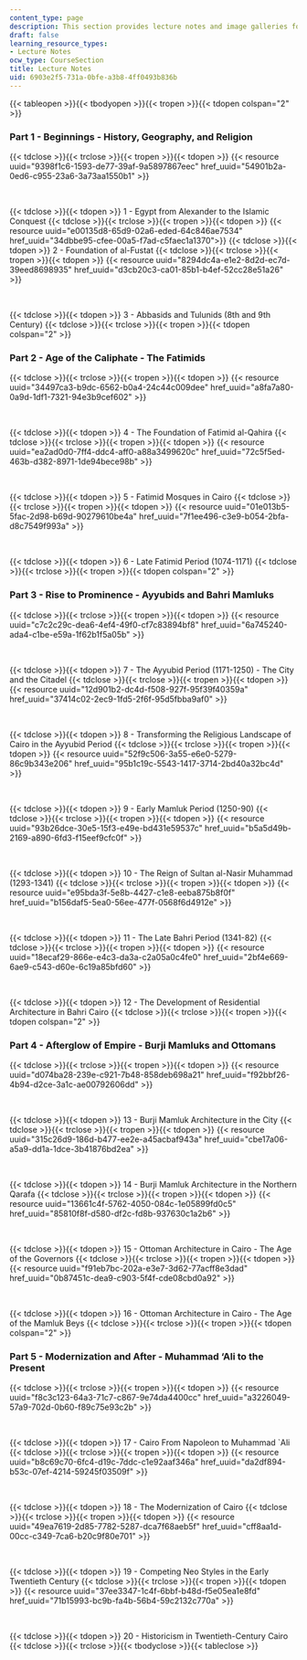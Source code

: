 ```yaml
---
content_type: page
description: This section provides lecture notes and image galleries for the course.
draft: false
learning_resource_types:
- Lecture Notes
ocw_type: CourseSection
title: Lecture Notes
uid: 6903e2f5-731a-0bfe-a3b8-4ff0493b836b
---
```

{{< tableopen >}}{{< tbodyopen >}}{{< tropen >}}{{< tdopen colspan="2" >}}

### Part 1 - Beginnings - History, Geography, and Religion

{{< tdclose >}}{{< trclose >}}{{< tropen >}}{{< tdopen >}}
{{< resource uuid="9398f1c6-1593-de77-39af-9a5897867eec" href_uuid="54901b2a-0ed6-c955-23a6-3a73aa1550b1" >}}

 

{{< tdclose >}}{{< tdopen >}}
1 - Egypt from Alexander to the Islamic Conquest
{{< tdclose >}}{{< trclose >}}{{< tropen >}}{{< tdopen >}}
{{< resource uuid="e00135d8-65d9-02a6-eded-64c846ae7534" href_uuid="34dbbe95-cfee-00a5-f7ad-c5faec1a1370">}}
{{< tdclose >}}{{< tdopen >}}
2 - Foundation of al-Fustat
{{< tdclose >}}{{< trclose >}}{{< tropen >}}{{< tdopen >}}
{{< resource uuid="8294dc4a-e1e2-8d2d-ec7d-39eed8698935" href_uuid="d3cb20c3-ca01-85b1-b4ef-52cc28e51a26" >}}

 

{{< tdclose >}}{{< tdopen >}}
3 - Abbasids and Tulunids (8th and 9th Century)
{{< tdclose >}}{{< trclose >}}{{< tropen >}}{{< tdopen colspan="2" >}}

### Part 2 - Age of the Caliphate - The Fatimids

{{< tdclose >}}{{< trclose >}}{{< tropen >}}{{< tdopen >}}
{{< resource uuid="34497ca3-b9dc-6562-b0a4-24c44c009dee" href_uuid="a8fa7a80-0a9d-1df1-7321-94e3b9cef602" >}}

 

{{< tdclose >}}{{< tdopen >}}
4 - The Foundation of Fatimid al-Qahira
{{< tdclose >}}{{< trclose >}}{{< tropen >}}{{< tdopen >}}
{{< resource uuid="ea2ad0d0-7ff4-ddc4-aff0-a88a3499620c" href_uuid="72c5f5ed-463b-d382-8971-1de94bece98b" >}}

 

{{< tdclose >}}{{< tdopen >}}
5 - Fatimid Mosques in Cairo
{{< tdclose >}}{{< trclose >}}{{< tropen >}}{{< tdopen >}}
{{< resource uuid="01e013b5-5fac-2d98-b69d-90279610be4a" href_uuid="7f1ee496-c3e9-b054-2bfa-d8c7549f993a" >}}

 

{{< tdclose >}}{{< tdopen >}}
6 - Late Fatimid Period (1074-1171)
{{< tdclose >}}{{< trclose >}}{{< tropen >}}{{< tdopen colspan="2" >}}

### Part 3 - Rise to Prominence - Ayyubids and Bahri Mamluks

{{< tdclose >}}{{< trclose >}}{{< tropen >}}{{< tdopen >}}
{{< resource uuid="c7c2c29c-dea6-4ef4-49f0-cf7c83894bf8" href_uuid="6a745240-ada4-c1be-e59a-1f62b1f5a05b" >}}

 

{{< tdclose >}}{{< tdopen >}}
7 - The Ayyubid Period (1171-1250) - The City and the Citadel
{{< tdclose >}}{{< trclose >}}{{< tropen >}}{{< tdopen >}}
{{< resource uuid="12d901b2-dc4d-f508-927f-95f39f40359a" href_uuid="37414c02-2ec9-1fd5-2f6f-95d5fbba9af0" >}}

 

{{< tdclose >}}{{< tdopen >}}
8 - Transforming the Religious Landscape of Cairo in the Ayyubid Period
{{< tdclose >}}{{< trclose >}}{{< tropen >}}{{< tdopen >}}
{{< resource uuid="52f9c506-3a55-e6e0-5279-86c9b343e206" href_uuid="95b1c19c-5543-1417-3714-2bd40a32bc4d" >}}

 

{{< tdclose >}}{{< tdopen >}}
9 - Early Mamluk Period (1250-90)
{{< tdclose >}}{{< trclose >}}{{< tropen >}}{{< tdopen >}}
{{< resource uuid="93b26dce-30e5-15f3-e49e-bd431e59537c" href_uuid="b5a5d49b-2169-a890-6fd3-f15eef9cfc0f" >}}

 

{{< tdclose >}}{{< tdopen >}}
10 - The Reign of Sultan al-Nasir Muhammad (1293-1341)
{{< tdclose >}}{{< trclose >}}{{< tropen >}}{{< tdopen >}}
{{< resource uuid="e95bda3f-5e8b-4427-c1e8-eeba875b8f0f" href_uuid="b156daf5-5ea0-56ee-477f-0568f6d4912e" >}}

 

{{< tdclose >}}{{< tdopen >}}
11 - The Late Bahri Period (1341-82)
{{< tdclose >}}{{< trclose >}}{{< tropen >}}{{< tdopen >}}
{{< resource uuid="18ecaf29-866e-e4c3-da3a-c2a05a0c4fe0" href_uuid="2bf4e669-6ae9-c543-d60e-6c19a85bfd60" >}}

 

{{< tdclose >}}{{< tdopen >}}
12 - The Development of Residential Architecture in Bahri Cairo
{{< tdclose >}}{{< trclose >}}{{< tropen >}}{{< tdopen colspan="2" >}}

### Part 4 - Afterglow of Empire - Burji Mamluks and Ottomans

{{< tdclose >}}{{< trclose >}}{{< tropen >}}{{< tdopen >}}
{{< resource uuid="d074ba28-239e-c921-7b48-858deb698a21" href_uuid="f92bbf26-4b94-d2ce-3a1c-ae00792606dd" >}}

 

{{< tdclose >}}{{< tdopen >}}
13 - Burji Mamluk Architecture in the City
{{< tdclose >}}{{< trclose >}}{{< tropen >}}{{< tdopen >}}
{{< resource uuid="315c26d9-186d-b477-ee2e-a45acbaf943a" href_uuid="cbe17a06-a5a9-dd1a-1dce-3b41876bd2ea" >}}

 

{{< tdclose >}}{{< tdopen >}}
14 - Burji Mamluk Architecture in the Northern Qarafa
{{< tdclose >}}{{< trclose >}}{{< tropen >}}{{< tdopen >}}
{{< resource uuid="13661c4f-5762-4050-084c-1e05899fd0c5" href_uuid="85810f8f-d580-df2c-fd8b-937630c1a2b6" >}}

 

{{< tdclose >}}{{< tdopen >}}
15 - Ottoman Architecture in Cairo - The Age of the Governors
{{< tdclose >}}{{< trclose >}}{{< tropen >}}{{< tdopen >}}
{{< resource uuid="f91eb7bc-202a-e3e7-3d62-77acff8e3dad" href_uuid="0b87451c-dea9-c903-5f4f-cde08cbd0a92" >}}

 

{{< tdclose >}}{{< tdopen >}}
16 - Ottoman Architecture in Cairo - The Age of the Mamluk Beys
{{< tdclose >}}{{< trclose >}}{{< tropen >}}{{< tdopen colspan="2" >}}

### Part 5 - Modernization and After - Muhammad ‘Ali to the Present

{{< tdclose >}}{{< trclose >}}{{< tropen >}}{{< tdopen >}}
{{< resource uuid="f8c3c123-64a3-71c7-c867-9e74da4400cc" href_uuid="a3226049-57a9-702d-0b60-f89c75e93c2b" >}}

 

{{< tdclose >}}{{< tdopen >}}
17 - Cairo From Napoleon to Muhammad \`Ali
{{< tdclose >}}{{< trclose >}}{{< tropen >}}{{< tdopen >}}
{{< resource uuid="b8c69c70-6fc4-d19c-7ddc-c1e92aaf346a" href_uuid="da2df894-b53c-07ef-4214-59245f03509f" >}}

 

{{< tdclose >}}{{< tdopen >}}
18 - The Modernization of Cairo
{{< tdclose >}}{{< trclose >}}{{< tropen >}}{{< tdopen >}}
{{< resource uuid="49ea7619-2d85-7782-5287-dca7f68aeb5f" href_uuid="cff8aa1d-00cc-c349-7ca6-b20c9f80e701" >}}

 

{{< tdclose >}}{{< tdopen >}}
19 - Competing Neo Styles in the Early Twentieth Century
{{< tdclose >}}{{< trclose >}}{{< tropen >}}{{< tdopen >}}
{{< resource uuid="37ee3347-1c4f-6bbf-b48d-f5e05ea1e8fd" href_uuid="71b15993-bc9b-fa4b-56b4-59c2132c770a" >}}

 

{{< tdclose >}}{{< tdopen >}}
20 - Historicism in Twentieth-Century Cairo
{{< tdclose >}}{{< trclose >}}{{< tbodyclose >}}{{< tableclose >}}